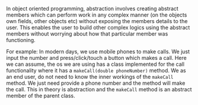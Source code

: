 In object oriented programming, abstraction involves creating abstract members which can perform work in any complex manner (on the objects own fields, other objects etc) without exposing the members details to the user. This enables the user to build other complex logics using the abstract members without worrying about how that particular member was functioning.

For example: In modern days, we use mobile phones to make calls. We just input the number and press/click/touch a button which makes a call. Here we can assume, the os we are using has a class implemented for the call functionality where it has a `makeCall(double phoneNumber)` method. We as an end user, do not need to know the inner workings of the `makeCall` method. We just need provide a phone number and the method will make the call. This in theory is abstraction and the `makeCall` method is an abstract member of the parent class.